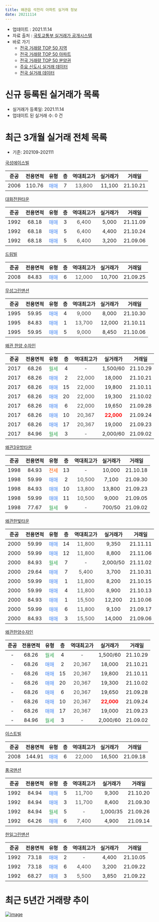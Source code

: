 ```yaml
---
title: 왜관읍 석전리 아파트 실거래 정보
date: 20211114
---
```


* 업데이트 : 2021.11.14
* 자료 출처 : [국토교통부 실거래가 공개시스템](http://rt.molit.go.kr)
* 바로 가기
    * [전국 거래량 TOP 50 지역](https://apt-info.github.io/apt-trade-info/tr)
    * [전국 거래량 TOP 50 아파트](https://apt-info.github.io/apt-trade-info/ta)
    * [전국 거래량 TOP 50 분양권](https://apt-info.github.io/apt-trade-info/tb)
    * [주요 신도시 실거래 데이터](https://apt-info.github.io/apt-trade-info/newtown)
    * [전국 실거래 데이터](https://apt-info.github.io/apt-trade-info/all)



<script async src="https://pagead2.googlesyndication.com/pagead/js/adsbygoogle.js"></script>
<!-- 기본광고 -->
<ins class="adsbygoogle"
     style="display:block"
     data-ad-client="ca-pub-1142216861245946"
     data-ad-slot="4805727019"
     data-ad-format="auto"
     data-full-width-responsive="true"></ins>
<script>
     (adsbygoogle = window.adsbygoogle || []).push({});
</script>


# 신규 등록된 실거래가 목록

* 실거래가 등록일: 2021.11.14
* 업데이트 된 실거래 수: 0 건




<script async src="https://pagead2.googlesyndication.com/pagead/js/adsbygoogle.js"></script>
<!-- 기본광고 -->
<ins class="adsbygoogle"
     style="display:block"
     data-ad-client="ca-pub-1142216861245946"
     data-ad-slot="4805727019"
     data-ad-format="auto"
     data-full-width-responsive="true"></ins>
<script>
     (adsbygoogle = window.adsbygoogle || []).push({});
</script>


# 최근 3개월 실거래 전체 목록
* 기준: 202109-202111


[국성에이스빌](https://search.naver.com/search.naver?query=%EA%B5%AD%EC%84%B1%EC%97%90%EC%9D%B4%EC%8A%A4%EB%B9%8C)

|준공|전용면적|유형|층|역대최고가|실거래가|거래일|
|:---:|:---:|:---:|:---:|:---:|:---:|:---:|
|2006|110.76|<span style="color:#4285F3">매매</span>|7|<span style="color:#444444">13,800</span>|11,100|21.10.21|

[대화전원타운](https://search.naver.com/search.naver?query=%EB%8C%80%ED%99%94%EC%A0%84%EC%9B%90%ED%83%80%EC%9A%B4)

|준공|전용면적|유형|층|역대최고가|실거래가|거래일|
|:---:|:---:|:---:|:---:|:---:|:---:|:---:|
|1992|68.18|<span style="color:#4285F3">매매</span>|3|<span style="color:#444444">6,400</span>|5,000|21.11.09|
|1992|68.18|<span style="color:#4285F3">매매</span>|5|<span style="color:#444444">6,400</span>|4,400|21.10.24|
|1992|68.18|<span style="color:#4285F3">매매</span>|5|<span style="color:#444444">6,400</span>|3,200|21.09.06|

[드림빌](https://search.naver.com/search.naver?query=%EB%93%9C%EB%A6%BC%EB%B9%8C)

|준공|전용면적|유형|층|역대최고가|실거래가|거래일|
|:---:|:---:|:---:|:---:|:---:|:---:|:---:|
|2008|84.83|<span style="color:#4285F3">매매</span>|6|<span style="color:#444444">12,000</span>|10,700|21.09.25|

[무성그린맨션](https://search.naver.com/search.naver?query=%EB%AC%B4%EC%84%B1%EA%B7%B8%EB%A6%B0%EB%A7%A8%EC%85%98)

|준공|전용면적|유형|층|역대최고가|실거래가|거래일|
|:---:|:---:|:---:|:---:|:---:|:---:|:---:|
|1995|59.95|<span style="color:#4285F3">매매</span>|4|<span style="color:#444444">9,000</span>|8,000|21.10.30|
|1995|84.83|<span style="color:#4285F3">매매</span>|1|<span style="color:#444444">13,700</span>|12,000|21.10.11|
|1995|59.95|<span style="color:#4285F3">매매</span>|5|<span style="color:#444444">9,000</span>|8,450|21.10.06|

[왜관 한양 수자인](https://search.naver.com/search.naver?query=%EC%99%9C%EA%B4%80+%ED%95%9C%EC%96%91+%EC%88%98%EC%9E%90%EC%9D%B8)

|준공|전용면적|유형|층|역대최고가|실거래가|거래일|
|:---:|:---:|:---:|:---:|:---:|:---:|:---:|
|2017|68.26|<span style="color:#34A853">월세</span>|4|<span style="color:#444444">-</span>|1,500/60|21.10.29|
|2017|68.26|<span style="color:#4285F3">매매</span>|2|<span style="color:#444444">22,000</span>|18,000|21.10.21|
|2017|68.26|<span style="color:#4285F3">매매</span>|15|<span style="color:#444444">22,000</span>|19,800|21.10.11|
|2017|68.26|<span style="color:#4285F3">매매</span>|20|<span style="color:#444444">22,000</span>|19,300|21.10.02|
|2017|68.26|<span style="color:#4285F3">매매</span>|6|<span style="color:#444444">22,000</span>|19,650|21.09.28|
|2017|68.26|<span style="color:#4285F3">매매</span>|10|<span style="color:#444444">20,367</span>|<b><span style="color:#FF0000">22,000</span></b>|21.09.24|
|2017|68.26|<span style="color:#4285F3">매매</span>|17|<span style="color:#444444">20,367</span>|19,000|21.09.23|
|2017|84.96|<span style="color:#34A853">월세</span>|3|<span style="color:#444444">-</span>|2,000/60|21.09.02|

[왜관3우방타운](https://search.naver.com/search.naver?query=%EC%99%9C%EA%B4%803%EC%9A%B0%EB%B0%A9%ED%83%80%EC%9A%B4)

|준공|전용면적|유형|층|역대최고가|실거래가|거래일|
|:---:|:---:|:---:|:---:|:---:|:---:|:---:|
|1998|84.93|<span style="color:#FF5A00">전세</span>|13|<span style="color:#444444">-</span>|10,000|21.10.18|
|1998|59.99|<span style="color:#4285F3">매매</span>|2|<span style="color:#444444">10,500</span>|7,100|21.09.30|
|1998|84.93|<span style="color:#4285F3">매매</span>|10|<span style="color:#444444">13,800</span>|13,800|21.09.23|
|1998|59.99|<span style="color:#4285F3">매매</span>|11|<span style="color:#444444">10,500</span>|9,000|21.09.05|
|1998|77.67|<span style="color:#34A853">월세</span>|9|<span style="color:#444444">-</span>|700/50|21.09.02|

[왜관한빛타운](https://search.naver.com/search.naver?query=%EC%99%9C%EA%B4%80%ED%95%9C%EB%B9%9B%ED%83%80%EC%9A%B4)

|준공|전용면적|유형|층|역대최고가|실거래가|거래일|
|:---:|:---:|:---:|:---:|:---:|:---:|:---:|
|2000|59.99|<span style="color:#4285F3">매매</span>|14|<span style="color:#444444">11,800</span>|9,350|21.11.11|
|2000|59.99|<span style="color:#4285F3">매매</span>|12|<span style="color:#444444">11,800</span>|8,800|21.11.06|
|2000|84.93|<span style="color:#34A853">월세</span>|7|<span style="color:#444444">-</span>|2,000/50|21.11.02|
|2000|29.64|<span style="color:#4285F3">매매</span>|7|<span style="color:#444444">5,400</span>|3,700|21.10.31|
|2000|59.99|<span style="color:#4285F3">매매</span>|1|<span style="color:#444444">11,800</span>|8,200|21.10.15|
|2000|59.99|<span style="color:#4285F3">매매</span>|4|<span style="color:#444444">11,800</span>|8,900|21.10.13|
|2000|84.93|<span style="color:#4285F3">매매</span>|1|<span style="color:#444444">15,500</span>|12,200|21.10.06|
|2000|59.99|<span style="color:#4285F3">매매</span>|6|<span style="color:#444444">11,800</span>|9,100|21.09.17|
|2000|84.93|<span style="color:#4285F3">매매</span>|3|<span style="color:#444444">15,500</span>|14,000|21.09.06|

[왜관한양수자인](https://search.naver.com/search.naver?query=%EC%99%9C%EA%B4%80%ED%95%9C%EC%96%91%EC%88%98%EC%9E%90%EC%9D%B8)

|준공|전용면적|유형|층|역대최고가|실거래가|거래일|
|:---:|:---:|:---:|:---:|:---:|:---:|:---:|
|-|68.26|<span style="color:#34A853">월세</span>|4|<span style="color:#444444">-</span>|1,500/60|21.10.29|
|-|68.26|<span style="color:#4285F3">매매</span>|2|<span style="color:#444444">20,367</span>|18,000|21.10.21|
|-|68.26|<span style="color:#4285F3">매매</span>|15|<span style="color:#444444">20,367</span>|19,800|21.10.11|
|-|68.26|<span style="color:#4285F3">매매</span>|20|<span style="color:#444444">20,367</span>|19,300|21.10.02|
|-|68.26|<span style="color:#4285F3">매매</span>|6|<span style="color:#444444">20,367</span>|19,650|21.09.28|
|-|68.26|<span style="color:#4285F3">매매</span>|10|<span style="color:#444444">20,367</span>|<b><span style="color:#FF0000">22,000</span></b>|21.09.24|
|-|68.26|<span style="color:#4285F3">매매</span>|17|<span style="color:#444444">20,367</span>|19,000|21.09.23|
|-|84.96|<span style="color:#34A853">월세</span>|3|<span style="color:#444444">-</span>|2,000/60|21.09.02|

[이스트빌](https://search.naver.com/search.naver?query=%EC%9D%B4%EC%8A%A4%ED%8A%B8%EB%B9%8C)

|준공|전용면적|유형|층|역대최고가|실거래가|거래일|
|:---:|:---:|:---:|:---:|:---:|:---:|:---:|
|2008|144.91|<span style="color:#4285F3">매매</span>|6|<span style="color:#444444">22,000</span>|16,500|21.09.18|

[풍국맨션](https://search.naver.com/search.naver?query=%ED%92%8D%EA%B5%AD%EB%A7%A8%EC%85%98)

|준공|전용면적|유형|층|역대최고가|실거래가|거래일|
|:---:|:---:|:---:|:---:|:---:|:---:|:---:|
|1992|84.94|<span style="color:#4285F3">매매</span>|5|<span style="color:#444444">11,700</span>|9,300|21.10.20|
|1992|84.94|<span style="color:#4285F3">매매</span>|3|<span style="color:#444444">11,700</span>|8,400|21.09.30|
|1992|84.94|<span style="color:#34A853">월세</span>|5|<span style="color:#444444">-</span>|1,000/35|21.09.26|
|1992|64.26|<span style="color:#4285F3">매매</span>|6|<span style="color:#444444">7,400</span>|4,900|21.09.14|


<script async src="https://pagead2.googlesyndication.com/pagead/js/adsbygoogle.js"></script>
<!-- 기본광고 -->
<ins class="adsbygoogle"
     style="display:block"
     data-ad-client="ca-pub-1142216861245946"
     data-ad-slot="4805727019"
     data-ad-format="auto"
     data-full-width-responsive="true"></ins>
<script>
     (adsbygoogle = window.adsbygoogle || []).push({});
</script>


[한일그린맨션](https://search.naver.com/search.naver?query=%ED%95%9C%EC%9D%BC%EA%B7%B8%EB%A6%B0%EB%A7%A8%EC%85%98)

|준공|전용면적|유형|층|역대최고가|실거래가|거래일|
|:---:|:---:|:---:|:---:|:---:|:---:|:---:|
|1992|73.18|<span style="color:#4285F3">매매</span>|2|<span style="color:#444444">-</span>|4,400|21.10.05|
|1992|73.18|<span style="color:#4285F3">매매</span>|6|<span style="color:#444444">4,400</span>|3,200|21.09.22|
|1992|68.27|<span style="color:#4285F3">매매</span>|3|<span style="color:#444444">5,500</span>|3,850|21.09.22|



<script async src="https://pagead2.googlesyndication.com/pagead/js/adsbygoogle.js"></script>
<!-- 기본광고 -->
<ins class="adsbygoogle"
     style="display:block"
     data-ad-client="ca-pub-1142216861245946"
     data-ad-slot="4805727019"
     data-ad-format="auto"
     data-full-width-responsive="true"></ins>
<script>
     (adsbygoogle = window.adsbygoogle || []).push({});
</script>


# 최근 5년간 거래량 추이


<div style="width:100%;">
    <canvas id="deal_progress" height="200"></canvas>
</div>

<script>
new Chart(document.getElementById("deal_progress"), {
    type: 'line',
    data: {
        labels: ['16.01','16.02','16.03','16.04','16.05','16.06','16.07','16.08','16.09','16.10','16.11','16.12','17.01','17.02','17.03','17.04','17.05','17.06','17.07','17.08','17.09','17.10','17.11','17.12','18.01','18.02','18.03','18.04','18.05','18.06','18.07','18.08','18.09','18.10','18.11','18.12','19.01','19.02','19.03','19.04','19.05','19.06','19.07','19.08','19.09','19.10','19.11','19.12','20.01','20.02','20.03','20.04','20.05','20.06','20.07','20.08','20.09','20.10','20.11','20.12','21.01','21.02','21.03','21.04','21.05','21.06','21.07','21.08','21.09','21.10','21.11'],
        datasets: [{
            label: '매매/분양권',
            data: [4,5,6,4,4,8,10,10,5,10,8,10,11,17,19,11,5,10,9,6,6,7,8,4,5,5,8,2,10,9,5,6,8,4,6,6,5,2,6,10,6,5,6,7,11,11,22,11,8,12,16,6,12,6,14,14,12,17,17,15,19,16,25,13,18,13,18,9,18,17,3],
            borderColor: "rgba(66, 133, 243, 1)",
            backgroundColor: "rgba(66, 133, 243, 0.05)",
            borderWidth: 1,
            pointRadius: 0,
            fill: false,
            lineTension: 0
        },{
            label: '전/월세',
            data: [1,4,5,4,5,1,0,8,19,7,9,5,8,12,15,13,17,10,4,16,9,5,4,3,3,8,5,2,3,2,3,8,6,3,5,6,6,5,4,7,5,9,2,5,8,1,4,3,2,6,6,5,6,1,5,8,7,8,5,6,5,1,6,0,5,4,4,7,4,3,1],
            borderColor: "rgba(255, 90, 0, 1)",
            backgroundColor: "rgba(255, 90, 0, 0.05)",
            borderWidth: 1,
            pointRadius: 0,
            fill: false,
            lineTension: 0
        },{
            label: '합계',
            data: [5,9,11,8,9,9,10,18,24,17,17,15,19,29,34,24,22,20,13,22,15,12,12,7,8,13,13,4,13,11,8,14,14,7,11,12,11,7,10,17,11,14,8,12,19,12,26,14,10,18,22,11,18,7,19,22,19,25,22,21,24,17,31,13,23,17,22,16,22,20,4],
            borderColor: "rgba(0, 0, 0, 1)",
            backgroundColor: "rgba(0, 0, 0, 0.03)",
            borderWidth: 0.1,
            pointRadius: 0,
            fill: true,
            lineTension: 0
        }
        ]
    },
    options: {
        responsive: true,
        title: {
            display: false
        },
        tooltips: {
            mode: 'index',
            intersect: false
        },
        hover: {
            mode: 'nearest',
            intersect: true
        },
        scales: {
            xAxes: [{
                display: true,
                scaleLabel: {
                    display: true,
                    labelString: '년/월'
                }
            }],
            yAxes: [{
                display: true,
                ticks: {
                    suggestedMin: 0,
                },
                scaleLabel: {
                    display: true,
                    labelString: '실거래 수'
                }
            }]
        }
    }
});

</script>


[![image](https://apt-info.github.io/images/2020-01-03-apt-trade-info/1024x500.png)](https://play.google.com/store/apps/details?id=com.aptinfo.apttradeinfo)

